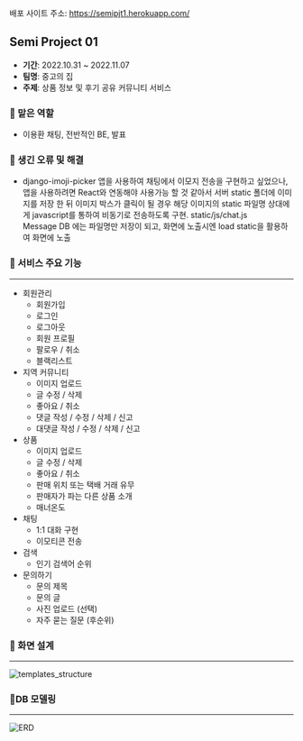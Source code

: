 배포 사이트 주소: https://semipjt1.herokuapp.com/
## Semi Project 01

- **기간**: 2022.10.31 ~ 2022.11.07
- **팀명**: 중고의 집
- **주제**: 상품 정보 및 후기 공유 커뮤니티 서비스


### 📌 맡은 역할

- 이용환 채팅, 전반적인 BE, 발표

### 📌 생긴 오류 및 해결

- django-imoji-picker 앱을 사용하여 채팅에서 이모지 전송을 구현하고 싶었으나, 앱을 사용하려면 React와 연동해야 사용가능 할 것 같아서 서버 static 폴더에 이미지를 저장 한 뒤 이미지 박스가 클릭이 될 경우 해당 이미지의 static 파일명 상대에게 javascript를 통하여 비동기로 전송하도록 구현. static/js/chat.js  
Message DB 에는 파일명만 저장이 되고, 화면에 노출시엔 load static을 활용하여 화면에 노출

### 📌 서비스 주요 기능

---

- 회원관리
  - 회원가입
  - 로그인
  - 로그아웃
  - 회원 프로필
  - 팔로우 / 취소
  - 블랙리스트
- 지역 커뮤니티
  - 이미지 업로드
  - 글 수정 / 삭제
  - 좋아요 / 취소
  - 댓글 작성 / 수정 / 삭제 / 신고
  - 대댓글 작성 / 수정 / 삭제 / 신고
- 상품
  - 이미지 업로드
  - 글 수정 / 삭제
  - 좋아요 / 취소
  - 판매 위치 또는 택배 거래 유무
  - 판매자가 파는 다른 상품 소개
  - 매너온도
- 채팅
  - 1:1 대화 구현
  - 이모티콘 전송 
- 검색
  - 인기 검색어 순위
- 문의하기
  - 문의 제목
  - 문의 글
  - 사진 업로드 (선택)
  - 자주 묻는 질문 (후순위)



### 📌 화면 설계

---

![templates_structure](README.assets/templates_structure.png)



### 📌DB 모델링

---

![ERD](README.assets/ERD.png)

